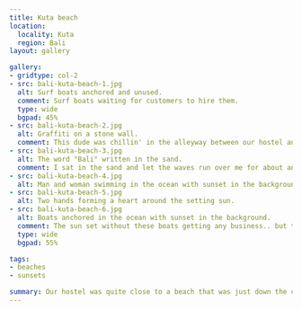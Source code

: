 ```yaml
---
title: Kuta beach
location:
  locality: Kuta
  region: Bali
layout: gallery

gallery:
- gridtype: col-2
- src: bali-kuta-beach-1.jpg
  alt: Surf boats anchored and unused.
  comment: Surf boats waiting for customers to hire them.
  type: wide
  bgpad: 45%
- src: bali-kuta-beach-2.jpg
  alt: Graffiti on a stone wall.
  comment: This dude was chillin' in the alleyway between our hostel and the beach.
- src: bali-kuta-beach-3.jpg
  alt: The word "Bali" written in the sand.
  comment: I sat in the sand and let the waves run over me for about an hour. It was fun to quickly write or sketch before the next wave came.
- src: bali-kuta-beach-4.jpg
  alt: Man and woman swimming in the ocean with sunset in the background.
- src: bali-kuta-beach-5.jpg
  alt: Two hands forming a heart around the setting sun.
- src: bali-kuta-beach-6.jpg
  alt: Boats anchored in the ocean with sunset in the background.
  comment: The sun set without these boats getting any business.. but they made a good foreground.
  type: wide
  bgpad: 55%

tags:
- beaches
- sunsets

summary: Our hostel was quite close to a beach that was just down the coast from the main tourist strip. It was empty during the day but swelled with people as the sun set.
---
```

